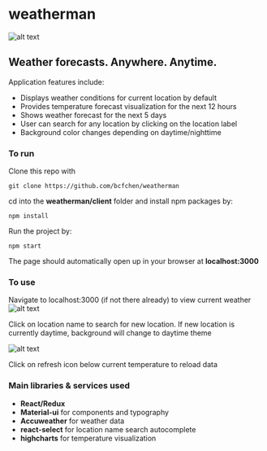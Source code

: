 # weatherman

![alt text](https://images-na.ssl-images-amazon.com/images/I/51JTWC5Y4HL.jpg "Weather Man Logo")
## Weather forecasts. Anywhere. Anytime.
Application features include:
- Displays weather conditions for current location by default
- Provides temperature forecast visualization for the next 12 hours 
- Shows weather forecast for the next 5 days
- User can search for any location by clicking on the location label
- Background color changes depending on daytime/nighttime

### To run
Clone this repo with 
```
git clone https://github.com/bcfchen/weatherman
```
cd into the __weatherman/client__ folder and install npm packages by:
```
npm install
```
Run the project by:
```
npm start
```
The page should automatically open up in your browser at __localhost:3000__
### To use
Navigate to localhost:3000 (if not there already) to view current weather
![alt text](https://s8.postimg.cc/lzca12svp/Screen_Shot_2018-07-02_at_1.23.17_AM.png "Nighttime Screenshot")


Click on location name to search for new location. If new location is currently daytime, background will change to daytime theme


![alt text](https://s8.postimg.cc/dh2twr9id/Screen_Shot_2018-07-02_at_1.21.32_AM.png "Daytime Screenshot")

Click on refresh icon below current temperature to reload data


### Main libraries & services used
- __React/Redux__
- __Material-ui__ for components and typography
- __Accuweather__ for weather data
- __react-select__ for location name search autocomplete 
- __highcharts__ for temperature visualization

